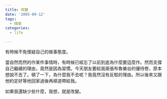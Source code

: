 ```yaml
---
title: 改變
date: '2005-09-12'
tags:
  - 情感
categories:
  - life

---
```

有時候不免懷疑自己的做事態度。  
  
當自然而然的作某件事情時，有時候已經忘了以前到底為什麼要這麼作。然而支撐自己繼續的理由，竟然是因為習慣。今天朋友要給我兩張布魯樂谷的優待卷，原本想說不去了。頓了一下，為什麼我不去呢？我竟然沒有反駁的理由。所以後來又跟他約定好等他回家過後再順道帶給我。  
  
如果我還缺少些什麼，我想，就是改變。